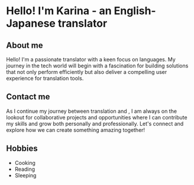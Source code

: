 # Hello! I'm Karina - an English-Japanese translator
## About me
Hello! I'm a passionate translator with a keen focus on languages. My journey in the tech world will begin with a fascination for building solutions that not only perform efficiently but also deliver a compelling user experience for translation tools.
## Contact me
As I continue my journey between translation and , I am always on the lookout for collaborative projects and opportunities where I can contribute my skills and grow both personally and professionally. Let's connect and explore how we can create something amazing together!
## Hobbies
- Cooking
- Reading
- Sleeping
